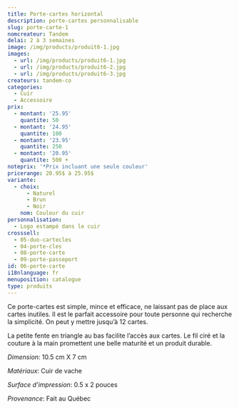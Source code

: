 ```yaml
---
title: Porte-cartes horizontal
description: porte-cartes personnalisable
slug: porte-carte-1
nomcreateur: Tandem
delai: 2 à 3 semaines
image: /img/products/produit6-1.jpg
images:
  - url: /img/products/produit6-1.jpg
  - url: /img/products/produit6-2.jpg
  - url: /img/products/produit6-3.jpg
createurs: tandem-co
categories:
  - Cuir
  - Accessoire
prix:
  - montant: '25.95'
    quantite: 50
  - montant: '24.95'
    quantite: 100
  - montant: '23.95'
    quantite: 250
  - montant: '20.95'
    quantite: 500 +
noteprix: '*Prix incluant une seule couleur'
pricerange: 20.95$ à 25.95$
variante:
  - choix:
      - Naturel
      - Brun
      - Noir
    nom: Couleur du cuir
personnalisation:
  - Logo estampé dans le cuir
crosssell:
  - 05-duo-cartecles
  - 04-porte-cles
  - 08-porte-carte
  - 09-porte-passeport
id: 06-porte-carte
i18nlanguage: fr
menuposition: catalogue
type: produits
---
```

Ce porte-cartes est simple, mince et efficace, ne laissant pas de place aux cartes inutiles. Il est le parfait accessoire pour toute personne qui recherche la simplicité. On peut y mettre jusqu’à 12 cartes.

La petite fente en triangle au bas facilite l’accès aux cartes. Le fil ciré et la couture à la main promettent une belle maturité et un produit durable.

_Dimension_: 10.5 cm X 7 cm

_Matériaux_: Cuir de vache

_Surface d’impression_: 0.5 x 2 pouces

*Provenance*: Fait au Québec

